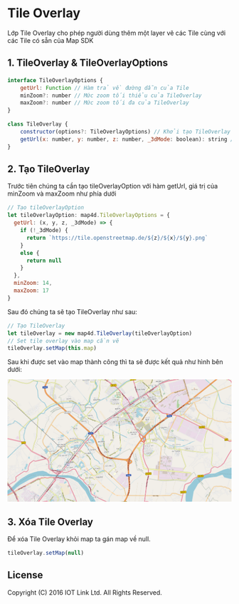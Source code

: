 # Tile Overlay
Lớp Tile Overlay cho phép người dùng thêm một layer vẽ các Tile cùng với các Tile có sẵn của Map SDK

## 1. TileOverlay & TileOverlayOptions

```javascript
interface TileOverlayOptions {
    getUrl: Function // Hàm trả về đường dẫn của Tile
    minZoom?: number // Mức zoom tối thiểu của TileOverlay
    maxZoom?: number // Mức zoom tối đa của TileOverlay
}
````
  
```javascript
class TileOverlay {
    constructor(options?: TileOverlayOptions) // Khởi tạo TileOverlay từ TileOverlayOptions
    getUrl(x: number, y: number, z: number, _3dMode: boolean): string // Lấy thông tin đường dẫn của Tile theo TileCoordinate  
}
```

## 2. Tạo TileOverlay
Trước tiên chúng ta cần tạo tileOverlayOption với hàm getUrl, giá trị của minZoom và maxZoom như phía dưới

```javascript
// Tạo tileOverlayOption
let tileOverlayOption: map4d.TileOverlayOptions = {
  getUrl: (x, y, z, _3dMode) => {
    if (!_3dMode) {
      return `https://tile.openstreetmap.de/${z}/${x}/${y}.png`
    }
    else {
      return null
    }
  },
  minZoom: 14,
  maxZoom: 17
}
```

Sau đó chúng ta sẽ tạo TileOverlay như sau:

```javascript
// Tạo TileOverlay
let tileOverlay = new map4d.TileOverlay(tileOverlayOption)
// Set tile overlay vào map cần vẽ
tileOverlay.setMap(this.map)
```

Sau khi được set vào map thành công thì ta sẽ được kết quả như hình bên dưới:

![CocoaPods](../resources/17-tile-overlay-1.png)


## 3. Xóa Tile Overlay

Để xóa Tile Overlay khỏi map ta gán map về null.

```javascript
tileOverlay.setMap(null)
```

License
-------

Copyright (C) 2016 IOT Link Ltd. All Rights Reserved.

